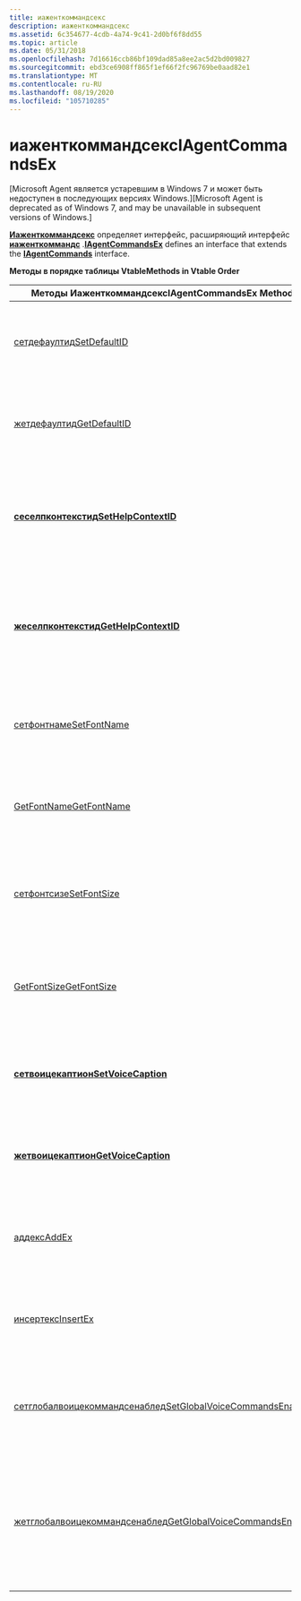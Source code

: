 ```yaml
---
title: иаженткоммандсекс
description: иаженткоммандсекс
ms.assetid: 6c354677-4cdb-4a74-9c41-2d0bf6f8dd55
ms.topic: article
ms.date: 05/31/2018
ms.openlocfilehash: 7d16616ccb86bf109dad85a8ee2ac5d2bd009827
ms.sourcegitcommit: ebd3ce6908ff865f1ef66f2fc96769be0aad82e1
ms.translationtype: MT
ms.contentlocale: ru-RU
ms.lasthandoff: 08/19/2020
ms.locfileid: "105710285"
---
```

# <a name="iagentcommandsex"></a><span data-ttu-id="bf014-103">иаженткоммандсекс</span><span class="sxs-lookup"><span data-stu-id="bf014-103">IAgentCommandsEx</span></span>

<span data-ttu-id="bf014-104">\[Microsoft Agent является устаревшим в Windows 7 и может быть недоступен в последующих версиях Windows.\]</span><span class="sxs-lookup"><span data-stu-id="bf014-104">\[Microsoft Agent is deprecated as of Windows 7, and may be unavailable in subsequent versions of Windows.\]</span></span>

<span data-ttu-id="bf014-105">[**Иаженткоммандсекс**](iagentcommandex.md) определяет интерфейс, расширяющий интерфейс [**иаженткоммандс**](iagentcommands.md) .</span><span class="sxs-lookup"><span data-stu-id="bf014-105">[**IAgentCommandsEx**](iagentcommandex.md) defines an interface that extends the [**IAgentCommands**](iagentcommands.md) interface.</span></span>

<span data-ttu-id="bf014-106">**Методы в порядке таблицы Vtable**</span><span class="sxs-lookup"><span data-stu-id="bf014-106">**Methods in Vtable Order**</span></span>



| <span data-ttu-id="bf014-107">Методы Иаженткоммандсекс</span><span class="sxs-lookup"><span data-stu-id="bf014-107">IAgentCommandsEx Methods</span></span>                                                             | <span data-ttu-id="bf014-108">Описание</span><span class="sxs-lookup"><span data-stu-id="bf014-108">Description</span></span>                                                                                                   |
|--------------------------------------------------------------------------------------|---------------------------------------------------------------------------------------------------------------|
| [<span data-ttu-id="bf014-109">сетдефаултид</span><span class="sxs-lookup"><span data-stu-id="bf014-109">SetDefaultID</span></span>](iagentcommandsex--setdefaultid.md)                                   | <span data-ttu-id="bf014-110">Задает команду по умолчанию для всплывающего меню символа.</span><span class="sxs-lookup"><span data-stu-id="bf014-110">Sets the default command for the character's pop-up menu.</span></span>                                                     |
| [<span data-ttu-id="bf014-111">жетдефаултид</span><span class="sxs-lookup"><span data-stu-id="bf014-111">GetDefaultID</span></span>](iagentcommandsex--getdefaultid.md)                                   | <span data-ttu-id="bf014-112">Возвращает команду по умолчанию для всплывающего меню символа.</span><span class="sxs-lookup"><span data-stu-id="bf014-112">Returns the default command for the character's pop-up menu.</span></span>                                                  |
| [<span data-ttu-id="bf014-113">**сеселпконтекстид**</span><span class="sxs-lookup"><span data-stu-id="bf014-113">**SetHelpContextID**</span></span>](iagentcommandex--sethelpcontextid.md)                        | <span data-ttu-id="bf014-114">Задает контекстно-зависимый идентификатор раздела справки для объекта [**команды**](/windows/desktop/lwef/the-command-object) .</span><span class="sxs-lookup"><span data-stu-id="bf014-114">Sets the context-sensitive help topic ID for a [**Command**](/windows/desktop/lwef/the-command-object) object.</span></span>                     |
| [<span data-ttu-id="bf014-115">**жеселпконтекстид**</span><span class="sxs-lookup"><span data-stu-id="bf014-115">**GetHelpContextID**</span></span>](iagentcommandex--gethelpcontextid.md)                        | <span data-ttu-id="bf014-116">Возвращает контекстно-зависимый идентификатор раздела справки для объекта [**команды**](/windows/desktop/lwef/the-command-object) .</span><span class="sxs-lookup"><span data-stu-id="bf014-116">Returns the context-sensitive help topic ID for a [**Command**](/windows/desktop/lwef/the-command-object) object.</span></span>                  |
| [<span data-ttu-id="bf014-117">сетфонтнаме</span><span class="sxs-lookup"><span data-stu-id="bf014-117">SetFontName</span></span>](iagentcommandsex--setfontname.md)                                     | <span data-ttu-id="bf014-118">Задает шрифт для использования во всплывающем меню символа.</span><span class="sxs-lookup"><span data-stu-id="bf014-118">Sets the font to use in the character's pop-up menu.</span></span>                                                          |
| [<span data-ttu-id="bf014-119">GetFontName</span><span class="sxs-lookup"><span data-stu-id="bf014-119">GetFontName</span></span>](iagentcommandsex--getfontname.md)                                     | <span data-ttu-id="bf014-120">Возвращает шрифт, используемый во всплывающем меню символа.</span><span class="sxs-lookup"><span data-stu-id="bf014-120">Returns the font used in the character's pop-up menu.</span></span>                                                         |
| [<span data-ttu-id="bf014-121">сетфонтсизе</span><span class="sxs-lookup"><span data-stu-id="bf014-121">SetFontSize</span></span>](iagentcommandsex--setfontsize.md)                                     | <span data-ttu-id="bf014-122">Задает размер шрифта для использования во всплывающем меню символа.</span><span class="sxs-lookup"><span data-stu-id="bf014-122">Sets the font size to use in the character's pop-up menu.</span></span>                                                     |
| [<span data-ttu-id="bf014-123">GetFontSize</span><span class="sxs-lookup"><span data-stu-id="bf014-123">GetFontSize</span></span>](iagentcommandsex--getfontsize.md)                                     | <span data-ttu-id="bf014-124">Возвращает размер шрифта, используемый во всплывающем меню символа.</span><span class="sxs-lookup"><span data-stu-id="bf014-124">Returns the font size used in the character's pop-up menu.</span></span>                                                    |
| [<span data-ttu-id="bf014-125">**сетвоицекаптион**</span><span class="sxs-lookup"><span data-stu-id="bf014-125">**SetVoiceCaption**</span></span>](iagentcommandex--setvoicecaption.md)                          | <span data-ttu-id="bf014-126">Задает заголовок голоса для объекта [**команды**](/windows/desktop/lwef/the-command-object) символа.</span><span class="sxs-lookup"><span data-stu-id="bf014-126">Sets the voice caption for the character's [**Command**](/windows/desktop/lwef/the-command-object) object.</span></span>                         |
| [<span data-ttu-id="bf014-127">**жетвоицекаптион**</span><span class="sxs-lookup"><span data-stu-id="bf014-127">**GetVoiceCaption**</span></span>](iagentcommandex--getvoicecaption.md)                          | <span data-ttu-id="bf014-128">Возвращает заголовок голоса для объекта [**команды**](/windows/desktop/lwef/the-command-object) символа.</span><span class="sxs-lookup"><span data-stu-id="bf014-128">Returns the voice caption for the character's [**Command**](/windows/desktop/lwef/the-command-object) object.</span></span>                      |
| [<span data-ttu-id="bf014-129">аддекс</span><span class="sxs-lookup"><span data-stu-id="bf014-129">AddEx</span></span>](iagentcommandsex--addex.md)                                                 | <span data-ttu-id="bf014-130">Добавляет объект [**Command**](/windows/desktop/lwef/the-command-object) в коллекцию [**Commands**](/windows/desktop/lwef/the-commands-collection-object) .</span><span class="sxs-lookup"><span data-stu-id="bf014-130">Adds a [**Command**](/windows/desktop/lwef/the-command-object) object to a [**Commands**](/windows/desktop/lwef/the-commands-collection-object) collection.</span></span>    |
| [<span data-ttu-id="bf014-131">инсертекс</span><span class="sxs-lookup"><span data-stu-id="bf014-131">InsertEx</span></span>](iagentcommandsex--insertex.md)                                           | <span data-ttu-id="bf014-132">Вставляет объект [**Command**](/windows/desktop/lwef/the-command-object) в коллекцию [**Commands**](/windows/desktop/lwef/the-commands-collection-object) .</span><span class="sxs-lookup"><span data-stu-id="bf014-132">Inserts a [**Command**](/windows/desktop/lwef/the-command-object) object in a [**Commands**](/windows/desktop/lwef/the-commands-collection-object) collection.</span></span> |
| [<span data-ttu-id="bf014-133">сетглобалвоицекоммандсенаблед</span><span class="sxs-lookup"><span data-stu-id="bf014-133">SetGlobalVoiceCommandsEnabled</span></span>](iagentcommandsex--setglobalvoicecommandsenabled.md) | <span data-ttu-id="bf014-134">Включает грамматику голоса для глобальных команд агента.</span><span class="sxs-lookup"><span data-stu-id="bf014-134">Enables the voice grammar for Agent's global commands.</span></span>                                                        |
| [<span data-ttu-id="bf014-135">жетглобалвоицекоммандсенаблед</span><span class="sxs-lookup"><span data-stu-id="bf014-135">GetGlobalVoiceCommandsEnabled</span></span>](iagentcommandsex--getglobalvoicecommandsenabled.md) | <span data-ttu-id="bf014-136">Возвращает значение, определяющее, включена ли грамматика голоса для глобальных команд агента.</span><span class="sxs-lookup"><span data-stu-id="bf014-136">Returns whether the voice grammar for Agent's global commands is enabled.</span></span>                                     |



 

 

 